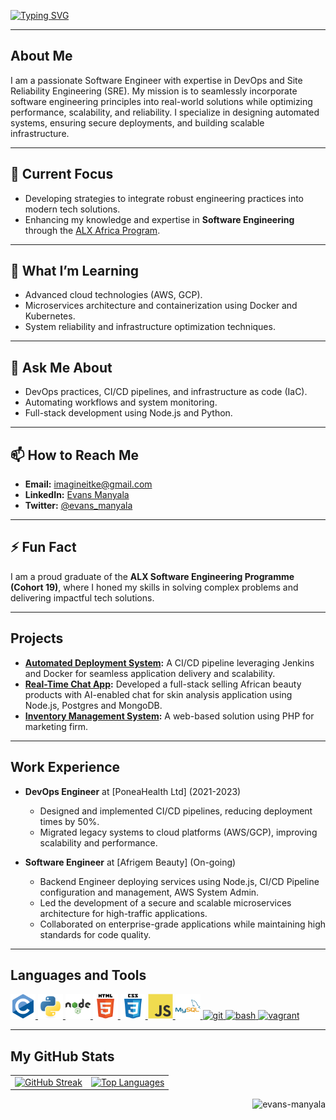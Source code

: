 <!--![MasterHead](https://blog.bit.ai/wp-content/uploads/2018/09/How-to-Embed-GitHub-Gists-in-Your-Documents-Blog-Banner.png)-->  
<a href="https://git.io/typing-svg"><img src="https://readme-typing-svg.demolab.com?font=Fira+Code&pause=1000&color=04F712&width=435&lines=Evans+Manyala;DevOps+%7C+SRE+%7C+Software+Engineer" alt="Typing SVG" /></a>

---

## About Me

I am a passionate Software Engineer with expertise in DevOps and Site Reliability Engineering (SRE). My mission is to seamlessly incorporate software engineering principles into real-world solutions while optimizing performance, scalability, and reliability. I specialize in designing automated systems, ensuring secure deployments, and building scalable infrastructure. 

---

## 🔭 Current Focus
- Developing strategies to integrate robust engineering practices into modern tech solutions.
- Enhancing my knowledge and expertise in **Software Engineering** through the [ALX Africa Program](https://www.alxafrica.com/).

---

## 🌱 What I’m Learning
- Advanced cloud technologies (AWS, GCP).
- Microservices architecture and containerization using Docker and Kubernetes.
- System reliability and infrastructure optimization techniques.

---

## 💬 Ask Me About
- DevOps practices, CI/CD pipelines, and infrastructure as code (IaC).
- Automating workflows and system monitoring.
- Full-stack development using Node.js and Python.

---

## 📫 How to Reach Me
- **Email:** [imagineitke@gmail.com](mailto:imagineitke@gmail.com)
- **LinkedIn:** [Evans Manyala](https://linkedin.com/in/evans-manyala)
- **Twitter:** [@evans_manyala](https://twitter.com/evans_manyala)

---

## ⚡ Fun Fact
I am a proud graduate of the **ALX Software Engineering Programme (Cohort 19)**, where I honed my skills in solving complex problems and delivering impactful tech solutions.

---

## Projects

- **[Automated Deployment System](https://poneahealth.com/):** A CI/CD pipeline leveraging Jenkins and Docker for seamless application delivery and scalability.
- **[Real-Time Chat App](https://afrigembeauty.com):** Developed a full-stack selling African beauty products with AI-enabled chat for skin analysis application using Node.js, Postgres and MongoDB.
- **[Inventory Management System](https://clearmedia.co.ke):** A web-based solution using PHP for marketing firm.

---

## Work Experience

- **DevOps Engineer** at [PoneaHealth Ltd] (2021-2023)
  - Designed and implemented CI/CD pipelines, reducing deployment times by 50%.
  - Migrated legacy systems to cloud platforms (AWS/GCP), improving scalability and performance.

- **Software Engineer** at [Afrigem Beauty] (On-going)
  - Backend Engineer deploying services using Node.js, CI/CD Pipeline configuration and management, AWS System Admin.
  - Led the development of a secure and scalable microservices architecture for high-traffic applications.
  - Collaborated on enterprise-grade applications while maintaining high standards for code quality.

---

## Languages and Tools

<p align="left"> 
  <a href="https://www.cprogramming.com/" target="_blank" rel="noreferrer"> <img src="https://raw.githubusercontent.com/devicons/devicon/master/icons/c/c-original.svg" alt="c" width="40" height="40"/> </a>
  <a href="https://www.python.org" target="_blank" rel="noreferrer"> <img src="https://raw.githubusercontent.com/devicons/devicon/master/icons/python/python-original.svg" alt="python" width="40" height="40"/> </a> 
  <a href="https://nodejs.org" target="_blank" rel="noreferrer"> <img src="https://raw.githubusercontent.com/devicons/devicon/master/icons/nodejs/nodejs-original-wordmark.svg" alt="nodejs" width="40" height="40"/> </a> 
  <a href="https://www.w3.org/html/" target="_blank" rel="noreferrer"> <img src="https://raw.githubusercontent.com/devicons/devicon/master/icons/html5/html5-original-wordmark.svg" alt="html5" width="40" height="40"/> </a> 
  <a href="https://www.w3schools.com/css/" target="_blank" rel="noreferrer"> <img src="https://raw.githubusercontent.com/devicons/devicon/master/icons/css3/css3-original-wordmark.svg" alt="css3" width="40" height="40"/> </a> 
  <a href="https://developer.mozilla.org/en-US/docs/Web/JavaScript" target="_blank" rel="noreferrer"> <img src="https://raw.githubusercontent.com/devicons/devicon/master/icons/javascript/javascript-original.svg" alt="javascript" width="40" height="40"/> </a> 
  <a href="https://www.mysql.com/" target="_blank" rel="noreferrer"> <img src="https://raw.githubusercontent.com/devicons/devicon/master/icons/mysql/mysql-original-wordmark.svg" alt="mysql" width="40" height="40"/> </a> 
  <a href="https://git-scm.com/" target="_blank" rel="noreferrer"> <img src="https://www.vectorlogo.zone/logos/git-scm/git-scm-icon.svg" alt="git" width="40" height="40"/> </a>
  <a href="https://www.gnu.org/software/bash/" target="_blank" rel="noreferrer"> <img src="https://www.vectorlogo.zone/logos/gnu_bash/gnu_bash-icon.svg" alt="bash" width="40" height="40"/> </a>  
  <a href="https://www.vagrantup.com/" target="_blank" rel="noreferrer"> <img src="https://www.vectorlogo.zone/logos/vagrantup/vagrantup-icon.svg" alt="vagrant" width="40" height="40"/> </a> 
</p>

---

## My GitHub Stats

<table>
  <tr>
    <td>
       <a href="https://github.com/evans-manyala"><img src="https://github-readme-streak-stats.herokuapp.com?user=evans-manyala&theme=whatsapp-dark" alt="GitHub Streak" /></a>
    </td>
    <td>
      <a href="https://github.com/evans-manyala"><img src="https://github-readme-stats.vercel.app/api/top-langs/?username=evans-manyala&langs_count=6&count_private=true&layout=compact&theme=react&hide_border=true&bg_color=1d2a3a" alt="Top Languages" /></a>
    </td>
  </tr>
</table>

<p align="right"> <img src="https://komarev.com/ghpvc/?username=evans-manyala&label=Profile%20views&color=0e75b6&style=flat" alt="evans-manyala" /> </p>

